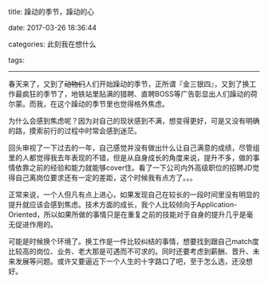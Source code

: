 title: 躁动的季节，躁动的心

date: 2017-03-26 18:36:44



categories: 此刻我在想什么

tags:

---


春天来了，又到了~~动物们~~人们开始躁动的季节，正所谓『金三银四』，又到了换工作最疯狂的季节了，地铁站里贴满的猎聘、直聘BOSS等广告彰显出人们躁动的荷尔蒙。而我，在这个躁动的季节里也觉得格外焦虑。

为什么会感到焦虑呢？因为对自己的现状感到不满，想变得更好，可是又没有明确的路，摸索前行的过程中时常会感到迷茫。

回头审视了一下过去的一年，自己感觉并没有做出什么让自己满意的成绩，尽管组里的人都觉得我去年表现的不错，但是从自身成长的角度来说，提升不多，做的事情依靠之前的经验和能力就能够cover住。看了一下公司内外高级职位的招聘JD觉得自己离岗位要求还有一定的差距，这个时候我有点方了。。。

正常来说，一个人但凡有点上进心，如果发现自己在较长的一段时间里没有明显的提升就应该会感到焦虑。技术方面的成长，我个人比较倾向于Application-Oriented，所以如果所做的事情只是在重复之前的技能对于自身的提升几乎是毫无促进作用的。

可能是时候换个环境了。换工作是一件比较纠结的事情，想要找到跟自己match度比较高的岗位、业务、老大那是可遇而不可求的。同时还要考虑到薪酬、晋升、未来发展等问题。或许又要逼近下一个人生的十字路口了吧，至于怎么选，还没想好。

